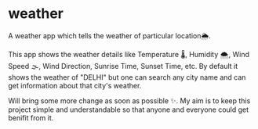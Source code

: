 # weather
A weather app which tells the weather of particular location🌦.

This app shows the weather details like Temperature 🌡, Humidity 🌨, Wind Speed 🌫, Wind Direction, Sunrise Time, Sunset Time, etc.
By default it shows the weather of "DELHI" but one can search any city name and can get information about that city's weather.

Will bring some more change as soon as possible ✨.
My aim is to keep this project simple and understandable so that anyone and everyone could get benifit from it.
